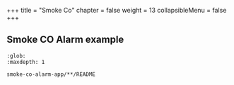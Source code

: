 +++
title = "Smoke Co"
chapter = false
weight = 13
collapsibleMenu = false
+++

## Smoke CO Alarm example

```{toctree}
:glob:
:maxdepth: 1

smoke-co-alarm-app/**/README
```
